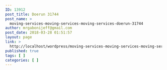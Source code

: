 ```yaml
---
ID: 13912
post_title: Doerun 31744
post_name: >
  moving-services-moving-services-moving-services-doerun-31744
author: mrgabonijeff@gmail.com
post_date: 2018-03-28 01:51:57
layout: page
link: >
  http://localhost/wordpress/moving-services-moving-services-moving-services-doerun-31744/
published: true
tags: [ ]
categories: [ ]
---
```

